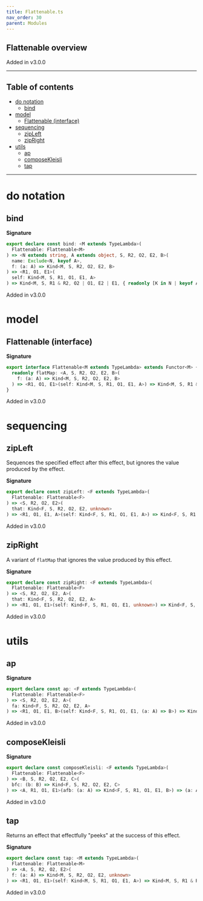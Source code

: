 ```yaml
---
title: Flattenable.ts
nav_order: 30
parent: Modules
---
```


## Flattenable overview

Added in v3.0.0

---

<h2 class="text-delta">Table of contents</h2>

- [do notation](#do-notation)
  - [bind](#bind)
- [model](#model)
  - [Flattenable (interface)](#flattenable-interface)
- [sequencing](#sequencing)
  - [zipLeft](#zipleft)
  - [zipRight](#zipright)
- [utils](#utils)
  - [ap](#ap)
  - [composeKleisli](#composekleisli)
  - [tap](#tap)

---

# do notation

## bind

**Signature**

```ts
export declare const bind: <M extends TypeLambda>(
  Flattenable: Flattenable<M>
) => <N extends string, A extends object, S, R2, O2, E2, B>(
  name: Exclude<N, keyof A>,
  f: (a: A) => Kind<M, S, R2, O2, E2, B>
) => <R1, O1, E1>(
  self: Kind<M, S, R1, O1, E1, A>
) => Kind<M, S, R1 & R2, O2 | O1, E2 | E1, { readonly [K in N | keyof A]: K extends keyof A ? A[K] : B }>
```

Added in v3.0.0

# model

## Flattenable (interface)

**Signature**

```ts
export interface Flattenable<M extends TypeLambda> extends Functor<M> {
  readonly flatMap: <A, S, R2, O2, E2, B>(
    f: (a: A) => Kind<M, S, R2, O2, E2, B>
  ) => <R1, O1, E1>(self: Kind<M, S, R1, O1, E1, A>) => Kind<M, S, R1 & R2, O1 | O2, E1 | E2, B>
}
```

Added in v3.0.0

# sequencing

## zipLeft

Sequences the specified effect after this effect, but ignores the value
produced by the effect.

**Signature**

```ts
export declare const zipLeft: <F extends TypeLambda>(
  Flattenable: Flattenable<F>
) => <S, R2, O2, E2>(
  that: Kind<F, S, R2, O2, E2, unknown>
) => <R1, O1, E1, A>(self: Kind<F, S, R1, O1, E1, A>) => Kind<F, S, R1 & R2, O2 | O1, E2 | E1, A>
```

Added in v3.0.0

## zipRight

A variant of `flatMap` that ignores the value produced by this effect.

**Signature**

```ts
export declare const zipRight: <F extends TypeLambda>(
  Flattenable: Flattenable<F>
) => <S, R2, O2, E2, A>(
  that: Kind<F, S, R2, O2, E2, A>
) => <R1, O1, E1>(self: Kind<F, S, R1, O1, E1, unknown>) => Kind<F, S, R1 & R2, O2 | O1, E2 | E1, A>
```

Added in v3.0.0

# utils

## ap

**Signature**

```ts
export declare const ap: <F extends TypeLambda>(
  Flattenable: Flattenable<F>
) => <S, R2, O2, E2, A>(
  fa: Kind<F, S, R2, O2, E2, A>
) => <R1, O1, E1, B>(self: Kind<F, S, R1, O1, E1, (a: A) => B>) => Kind<F, S, R1 & R2, O2 | O1, E2 | E1, B>
```

Added in v3.0.0

## composeKleisli

**Signature**

```ts
export declare const composeKleisli: <F extends TypeLambda>(
  Flattenable: Flattenable<F>
) => <B, S, R2, O2, E2, C>(
  bfc: (b: B) => Kind<F, S, R2, O2, E2, C>
) => <A, R1, O1, E1>(afb: (a: A) => Kind<F, S, R1, O1, E1, B>) => (a: A) => Kind<F, S, R1 & R2, O2 | O1, E2 | E1, C>
```

Added in v3.0.0

## tap

Returns an effect that effectfully "peeks" at the success of this effect.

**Signature**

```ts
export declare const tap: <M extends TypeLambda>(
  Flattenable: Flattenable<M>
) => <A, S, R2, O2, E2>(
  f: (a: A) => Kind<M, S, R2, O2, E2, unknown>
) => <R1, O1, E1>(self: Kind<M, S, R1, O1, E1, A>) => Kind<M, S, R1 & R2, O2 | O1, E2 | E1, A>
```

Added in v3.0.0
